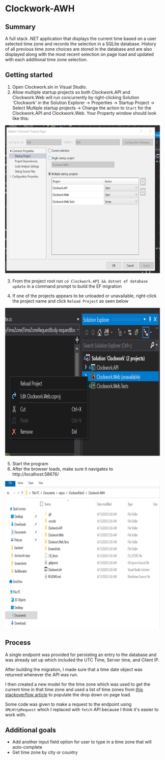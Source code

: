 # Clockwork-AWH

## Summary

A full stack .NET application that displays the current time based on a user selected time zone and records the selection in a SQLite database. History of all previous time zone choices are stored in the database and are also displayed along with the most recent selection on page load and updated with each additional time zone selection.

## Getting started

1. Open Clockwork.sln in Visual Studio.
2. Allow multiple startup projects so both Clockwork.API and Clockwork.Web will run concurrently by right-clicking Solution 'Clockwork' in the Solution Explorer -> Properties -> Startup Project -> Select Multiple startup projects -> Change the action to `Start` for the Clockwork.API and Clockwork.Web. Your Property window should look like this:
<p align="center"><img src="https://raw.githubusercontent.com/shabnamrahmed/Clockwork-AWH/master/Screenshots/allprojects.PNG" width="640" height="480"/></p> 

3. From the project root run `cd Clockwork.API && dotnet ef database update` in a command prompt to build the EF migration

4. If one of the projects appears to be unloaded or unavailable, right-click the project name and click `Reload Project` as seen below

<p align="center"><img src="https://raw.githubusercontent.com/shabnamrahmed/Clockwork-AWH/master/Screenshots/reload.png" width="640" height="480"/></p>

5. Start the program
6. After the browser loads, make sure it navigates to http://localhost:58676/

<p align="center"><img src="https://raw.githubusercontent.com/shabnamrahmed/Clockwork-AWH/master/Screenshots/Demo.gif" width="640" height="480"/></p> 

## Process

 A single endpoint was provided for persisting an entry to the database and was already set up which included the UTC Time, Server time, and Client IP. 

After building the migration, I made sure that a time date object was returned whenever the API was run.  

I  then created a new model for the time zone which was used to get the current time in that time zone and used a list of time zones from [this stackoverflow article](https://stackoverflow.com/questions/7908343/list-of-timezone-ids-for-use-with-findtimezonebyid-in-c) to populate the drop down on page load.  

Some code was given to make a request to the endpoint using `XMLHttpRequest` which I replaced with `fetch` API because I think it's easier to work with.

## Additional goals

* Add another input field option for user to type in a time zone that will auto-complete 
* Get time zone by city or country
 



